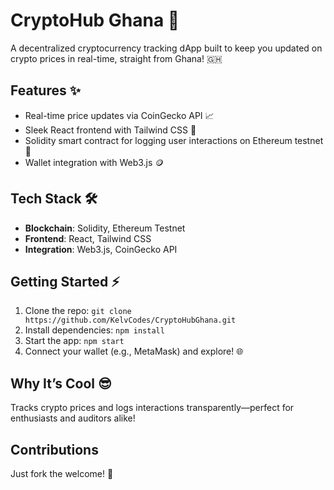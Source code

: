 # CryptoHub Ghana 🚀

A decentralized cryptocurrency tracking dApp built to keep you updated on crypto prices in real-time, straight from Ghana! 🇬🇭

## Features ✨
- Real-time price updates via CoinGecko API 📈
- Sleek React frontend with Tailwind CSS 🎨
- Solidity smart contract for logging user interactions on Ethereum testnet 🔗
- Wallet integration with Web3.js 🪙

## Tech Stack 🛠️
- **Blockchain**: Solidity, Ethereum Testnet
- **Frontend**: React, Tailwind CSS
- **Integration**: Web3.js, CoinGecko API

## Getting Started ⚡
1. Clone the repo: `git clone https://github.com/KelvCodes/CryptoHubGhana.git`
2. Install dependencies: `npm install`
3. Start the app: `npm start`
4. Connect your wallet (e.g., MetaMask) and explore! 🌐

## Why It’s Cool 😎
Tracks crypto prices and logs interactions transparently—perfect for enthusiasts and auditors alike!

## Contributions 
Just fork the welcome! 🙌
